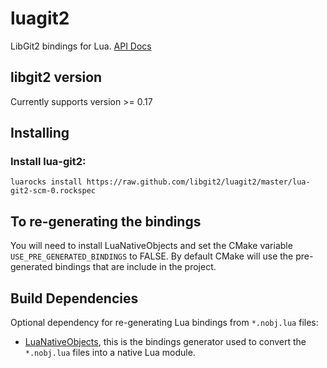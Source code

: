 luagit2
=======

LibGit2 bindings for Lua. [API Docs](http://libgit2.github.io/luagit2/)

libgit2 version
---------------

Currently supports version >= 0.17

Installing
----------

### Install lua-git2:

	luarocks install https://raw.github.com/libgit2/luagit2/master/lua-git2-scm-0.rockspec


To re-generating the bindings
-----------------------------

You will need to install LuaNativeObjects and set the CMake variable `USE_PRE_GENERATED_BINDINGS` to FALSE.
By default CMake will use the pre-generated bindings that are include in the project.

Build Dependencies
------------------

Optional dependency for re-generating Lua bindings from `*.nobj.lua` files:

* [LuaNativeObjects](https://github.com/Neopallium/LuaNativeObjects), this is the bindings generator used to convert the `*.nobj.lua` files into a native Lua module.

